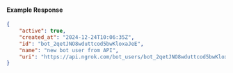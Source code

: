 <!-- Code generated for API Clients. DO NOT EDIT. -->

#### Example Response

```json
{
	"active": true,
	"created_at": "2024-12-24T10:06:35Z",
	"id": "bot_2qetJNO8wduttcod5bwKloxaJeE",
	"name": "new bot user from API",
	"uri": "https://api.ngrok.com/bot_users/bot_2qetJNO8wduttcod5bwKloxaJeE"
}
```
